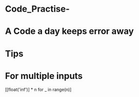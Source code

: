 # Code_Practise-
# A Code a day keeps error away


# Tips
# For multiple inputs
[[float('inf')] * n for _ in range(n)]
